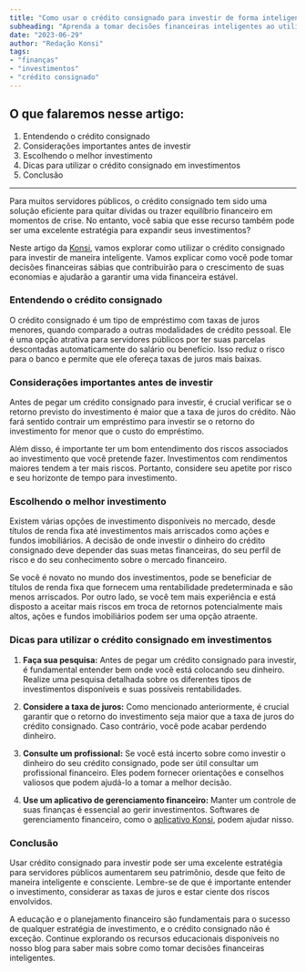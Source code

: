 ```yaml
---
title: "Como usar o crédito consignado para investir de forma inteligente"
subheading: "Aprenda a tomar decisões financeiras inteligentes ao utilizar o crédito consignado para aumentar os seus investimentos"
date: "2023-06-29"
author: "Redação Konsi"
tags:
- "finanças"
- "investimentos"
- "crédito consignado"
---
```


## O que falaremos nesse artigo:
1. Entendendo o crédito consignado
2. Considerações importantes antes de investir
3. Escolhendo o melhor investimento
4. Dicas para utilizar o crédito consignado em investimentos
5. Conclusão

---

Para muitos servidores públicos, o crédito consignado tem sido uma solução eficiente para quitar dívidas ou trazer equilíbrio financeiro em momentos de crise. No entanto, você sabia que esse recurso também pode ser uma excelente estratégia para expandir seus investimentos?

Neste artigo da [Konsi](https://konsi.com.br/postagens), vamos explorar como utilizar o crédito consignado para investir de maneira inteligente. Vamos explicar como você pode tomar decisões financeiras sábias que contribuirão para o crescimento de suas economias e ajudarão a garantir uma vida financeira estável.

### Entendendo o crédito consignado

O crédito consignado é um tipo de empréstimo com taxas de juros menores, quando comparado a outras modalidades de crédito pessoal. Ele é uma opção atrativa para servidores públicos por ter suas parcelas descontadas automaticamente do salário ou benefício. Isso reduz o risco para o banco e permite que ele ofereça taxas de juros mais baixas.

### Considerações importantes antes de investir

Antes de pegar um crédito consignado para investir, é crucial verificar se o retorno previsto do investimento é maior que a taxa de juros do crédito. Não fará sentido contrair um empréstimo para investir se o retorno do investimento for menor que o custo do empréstimo.

Além disso, é importante ter um bom entendimento dos riscos associados ao investimento que você pretende fazer. Investimentos com rendimentos maiores tendem a ter mais riscos. Portanto, considere seu apetite por risco e seu horizonte de tempo para investimento.

### Escolhendo o melhor investimento

Existem várias opções de investimento disponíveis no mercado, desde títulos de renda fixa até investimentos mais arriscados como ações e fundos imobiliários. A decisão de onde investir o dinheiro do crédito consignado deve depender das suas metas financeiras, do seu perfil de risco e do seu conhecimento sobre o mercado financeiro.

Se você é novato no mundo dos investimentos, pode se beneficiar de títulos de renda fixa que fornecem uma rentabilidade predeterminada e são menos arriscados. Por outro lado, se você tem mais experiência e está disposto a aceitar mais riscos em troca de retornos potencialmente mais altos, ações e fundos imobiliários podem ser uma opção atraente.

### Dicas para utilizar o crédito consignado em investimentos

1. **Faça sua pesquisa:** Antes de pegar um crédito consignado para investir, é fundamental entender bem onde você está colocando seu dinheiro. Realize uma pesquisa detalhada sobre os diferentes tipos de investimentos disponíveis e suas possíveis rentabilidades.

2. **Considere a taxa de juros:** Como mencionado anteriormente, é crucial garantir que o retorno do investimento seja maior que a taxa de juros do crédito consignado. Caso contrário, você pode acabar perdendo dinheiro.

3. **Consulte um profissional:** Se você está incerto sobre como investir o dinheiro do seu crédito consignado, pode ser útil consultar um profissional financeiro. Eles podem fornecer orientações e conselhos valiosos que podem ajudá-lo a tomar a melhor decisão.

4. **Use um aplicativo de gerenciamento financeiro:** Manter um controle de suas finanças é essencial ao gerir investimentos. Softwares de gerenciamento financeiro, como o [aplicativo Konsi](https://konsi.com.br/download), podem ajudar nisso.

### Conclusão

Usar crédito consignado para investir pode ser uma excelente estratégia para servidores públicos aumentarem seu patrimônio, desde que feito de maneira inteligente e consciente. Lembre-se de que é importante entender o investimento, considerar as taxas de juros e estar ciente dos riscos envolvidos.

A educação e o planejamento financeiro são fundamentais para o sucesso de qualquer estratégia de investimento, e o crédito consignado não é exceção. Continue explorando os recursos educacionais disponíveis no nosso blog para saber mais sobre como tomar decisões financeiras inteligentes.